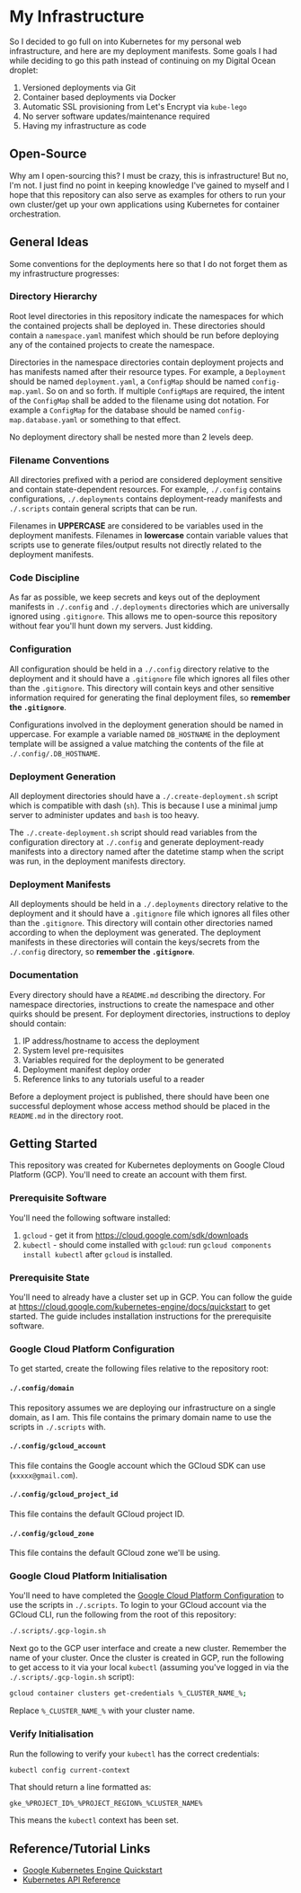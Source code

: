 # My Infrastructure
So I decided to go full on into Kubernetes for my personal web infrastructure, and here are my deployment manifests. Some goals I had while deciding to go this path instead of continuing on my Digital Ocean droplet:

1. Versioned deployments via Git
2. Container based deployments via Docker
3. Automatic SSL provisioning from Let's Encrypt via `kube-lego`
4. No server software updates/maintenance required
5. Having my infrastructure as code

## Open-Source
Why am I open-sourcing this? I must be crazy, this is infrastructure! But no, I'm not. I just find no point in keeping knowledge I've gained to myself and I hope that this repository can also serve as examples for others to run your own cluster/get up your own applications using Kubernetes for container orchestration.

## General Ideas
Some conventions for the deployments here so that I do not forget them as my infrastructure progresses:

### Directory Hierarchy
Root level directories in this repository indicate the namespaces for which the contained projects shall be deployed in. These directories should contain a `namespace.yaml` manifest which should be run before deploying any of the contained projects to create the namespace.

Directories in the namespace directories contain deployment projects and has manifests named after their resource types. For example, a `Deployment` should be named `deployment.yaml`, a `ConfigMap` should be named `config-map.yaml`. So on and so forth. If multiple `ConfigMap`s are required, the intent of the `ConfigMap` shall be added to the filename using dot notation. For example a `ConfigMap` for the database should be named `config-map.database.yaml` or something to that effect.

No deployment directory shall be nested more than 2 levels deep.

### Filename Conventions
All directories prefixed with a period are considered deployment sensitive and contain state-dependent resources. For example, `./.config` contains configurations, `./.deployments` contains deployment-ready manifests and `./.scripts` contain general scripts that can be run.

Filenames in **UPPERCASE** are considered to be variables used in the deployment manifests. Filenames in **lowercase** contain variable values that scripts use to generate files/output results not directly related to the deployment manifests.

### Code Discipline
As far as possible, we keep secrets and keys out of the deployment manifests in `./.config` and `./.deployments` directories which are universally ignored using `.gitignore`. This allows me to open-source this repository without fear you'll hunt down my servers. Just kidding.

### Configuration
All configuration should be held in a `./.config` directory relative to the deployment and it should have a `.gitignore` file which ignores all files other than the `.gitignore`. This directory will contain keys and other sensitive information required for generating the final deployment files, so **remember the `.gitignore`**.

Configurations involved in the deployment generation should be named in uppercase. For example a variable named `DB_HOSTNAME` in the deployment template will be assigned a value matching the contents of the file at `./.config/.DB_HOSTNAME`.

### Deployment Generation
All deployment directories should have a `./.create-deployment.sh` script which is compatible with dash (`sh`). This is because I use a minimal jump server to administer updates and `bash` is too heavy.

The `./.create-deployment.sh` script should read variables from the configuration directory at `./.config` and generate deployment-ready manifests into a directory named after the datetime stamp when the script was run, in the deployment manifests directory.

### Deployment Manifests
All deployments should be held in a `./.deployments` directory relative to the deployment and it should have a `.gitignore` file which ignores all files other than the `.gitignore`. This directory will contain other directories named according to when the deployment was generated. The deployment manifests in these directories will contain the keys/secrets from the `./.config` directory, so **remember the `.gitignore`**.

### Documentation
Every directory should have a `README.md` describing the directory. For namespace directories, instructions to create the namespace and other quirks should be present. For deployment directories, instructions to deploy should contain:

1. IP address/hostname to access the deployment
2. System level pre-requisites
3. Variables required for the deployment to be generated
4. Deployment manifest deploy order
5. Reference links to any tutorials useful to a reader

Before a deployment project is published, there should have been one successful deployment whose access method should be placed in the `README.md` in the directory root.

## Getting Started
This repository was created for Kubernetes deployments on Google Cloud Platform (GCP). You'll need to create an account with them first.

### Prerequisite Software
You'll need the following software installed:

1. `gcloud` - get it from https://cloud.google.com/sdk/downloads
2. `kubectl` - should come installed with `gcloud`: run `gcloud components install kubectl` after `gcloud` is installed.

### Prerequisite State
You'll need to already have a cluster set up in GCP. You can follow the guide at https://cloud.google.com/kubernetes-engine/docs/quickstart to get started. The guide includes installation instructions for the prerequisite software.

### Google Cloud Platform Configuration
To get started, create the following files relative to the repository root:

#### `./.config/domain`
This repository assumes we are deploying our infrastructure on a single domain, as I am. This file contains the primary domain name to use the scripts in `./.scripts` with.

#### `./.config/gcloud_account`
This file contains the Google account which the GCloud SDK can use (`xxxxx@gmail.com`).

#### `./.config/gcloud_project_id`
This file contains the default GCloud project ID.

#### `./.config/gcloud_zone`
This file contains the default GCloud zone we'll be using.

### Google Cloud Platform Initialisation
You'll need to have completed the [Google Cloud Platform Configuration](#google-cloud-platform-configuration) to use the scripts in `./.scripts`. To login to your GCloud account via the GCloud CLI, run the following from the root of this repository:

```bash
./.scripts/.gcp-login.sh
```

Next go to the GCP user interface and create a new cluster. Remember the name of your cluster. Once the cluster is created in GCP, run the following to get access to it via your local `kubectl` (assuming you've logged in via the `./.scripts/.gcp-login.sh` script):

```bash
gcloud container clusters get-credentials %_CLUSTER_NAME_%;
```

Replace `%_CLUSTER_NAME_%` with your cluster name.

### Verify Initialisation
Run the following to verify your `kubectl` has the correct credentials:

```bash
kubectl config current-context
```

That should return a line formatted as:

```
gke_%PROJECT_ID%_%PROJECT_REGION%_%CLUSTER_NAME%
```

This means the `kubectl` context has been set.

## Reference/Tutorial Links

- [Google Kubernetes Engine Quickstart](https://cloud.google.com/kubernetes-engine/docs/quickstart)
- [Kubernetes API Reference](https://kubernetes.io/docs/reference/generated/kubernetes-api/v1.9/)